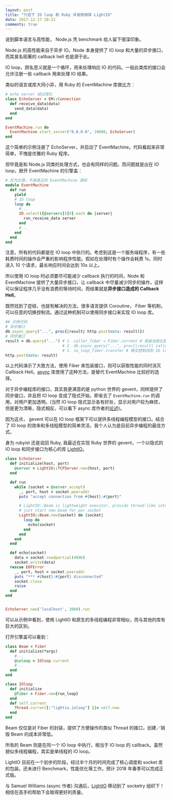 ```yaml
---
layout: post
title: "介绍下 IO loop 和 Ruby 并发网络库 LightIO"
data: 2017-12-17 20:21
comments: true
---
```


说到脚本语言与高性能， Node.js 凭 benchmark 给人留下很深印象。

Node.js 的高性能来自于异步 IO。Node 本身提供了 IO loop 和大量的异步接口，而其臭名昭著的 callback hell 也是源于此。

IO loop，顾名思义就是一个循环，用来处理响应 IO 的代码。一般此类库的接口会允许注册一些 callback 用来处理 IO 结果。

类似的语言或库大同小异，用 Ruby 的 EventMachine 库做比方：

``` ruby
# echo server 经过简化
class EchoServer < EM::Connection
  def receive_data(data)
    send_data(data)
  end
end

EventMachine.run do
  EventMachine.start_server("0.0.0.0", 10000, EchoServer)
end
```

这个简单的示例注册了 EchoServer，并启动了 EventMachine。代码看起来非常简单，不愧是优雅的 Ruby 程序。

但毕竟是和 Node.js 同类的处理方式，也会有同样的问题。而问题就是出在 IO loop，掀开 EventMachine 的引擎盖：

``` ruby
# 仅为示意，不是真正的 EventMachine 源码
module EventMachine
  def run
    yield
    # IO loop
    loop do
      #...
      IO.select([@servers])[0].each do |server|
        run_receive_data server
      end
      #...
    end
  end
end
```

注意，所有的代码都是在 IO loop 中执行的。考虑到这是一个服务端程序，有一些耗费时间的操作会严重的影响程序性能。假如在处理时有个操作会耗费 1s，同时进入 10 个请求，最长响应时间会达到 10s 以上。

所以使用 IO loop 时必须要尽可能减少 callback 执行的时间，Node 和 EventMachine 提供了大量异步接口，让 callback 中尽量减少同步的操作，这样可以保证程序几乎没有浪费的等待时间，而结果就是**异步接口造成的 Callback Hell**。

既然找到了症结，也就有解决的方法，很多语言提供 Coroutine， Fiber 等机制，可以任意的切换控制流。通过这种机制可以使用同步接口来实现 IO loop 库。

``` ruby
## 示例代码
# 异步接口
db.async_query("...", proc{|result| http.post(data: result)})
# 同步接口
result = db.query("...") # 1. caller_fiber = Fiber.current # 保留当前位置
                         # 2. db.async_query("...", proc{|result| caller_fiber.transfer(result)}) # 回调时跳转回来
                         # 3. io_loop_fiber.transfer # 移交控制流到 IO loop
http.post(data: result)
```

以上代码演示了大致方法，使用 Fiber 来包装接口，则可以获取性能的同时消灭 Callback Hell。[async](https://github.com/socketry/async) 库使用了这种方法，是替代 EventMachine 比较好的选择。

对于异步编程库的接口，其实我更满意的是 python 世界的 gevent，同样提供了同步接口，并且把 IO loop 变成了隐式开始，即省去了 `EventMachine.run` 的调用，对用户更加透明。(当然 IO loop 隐式显示各有好处，显示对用户较为麻烦，但是更为清晰，隐式相反，可以看下 async 库作者的[论述](https://www.reddit.com/r/ruby/comments/7iugtd/i_am_writing_a_new_networking_concurrency_gem_for/dr2204e/))。

因为这点， gevent 可以在 IO loop 框架下可以提供多线程编程模型的接口。结合了 IO loop 的效率和多线程模型的简单灵活，我个人认为是目前异步编程的最佳方式。

身为 rubyist 还是说回 Ruby, 我最近在实现 Ruby 世界的 gevent，一个以隐式的 IO loop 和同步接口为核心的库 [LightIO](https://github.com/socketry/lightio)。

``` ruby
class EchoServer
  def initialize(host, port)
    @server = LightIO::TCPServer.new(host, port)
  end

  def run
    while (socket = @server.accept)
      _, port, host = socket.peeraddr
      puts "accept connection from #{host}:#{port}"

      # LightIO::Beam is lightweight executor, provide thread-like interface
      # just start new beam for per socket
      LightIO::Beam.new(socket) do |socket|
        loop do
          echo(socket)
        end
      end
    end
  end

  def echo(socket)
    data = socket.readpartial(4096)
    socket.write(data)
  rescue EOFError
    _, port, host = socket.peeraddr
    puts "*** #{host}:#{port} disconnected"
    socket.close
    raise
  end
end


EchoServer.new('localhost', 3000).run
```

可以从示例中看到，使用 LightIO 和原生的多线程编程非常相似，而与其他的库有巨大的区别。

打开引擎盖可以看到：

``` ruby
class Beam < Fiber
  def initialize(*args)
    #...
    @ioloop = IOloop.current
    #...
  end
end

class IOloop
  def initialize
    @fiber = Fiber.new{run_loop}
  end
  def self.current
    Thread.current[:"lightio.ioloop"] ||= self.new
  end
end
```

Beam 仅仅是对 Fiber 的封装，提供了方便操作的类似 Thread 的接口，创建／销毁 Beam 的成本非常低。

所有的 Beam 则是在同一个 IO loop 中执行，相当于 IO loop 的 callback。虽然貌似多线程编程，其实是单线程的 IO loop。

LightIO 目前在一个初步的阶段，经过半个月的时间完成了核心调度和 socket 库的包装。还未进行 Benchmark，性能优化等工作。预计 2018 年春季可以完成正式版。

与 Samuel Williams (async 作者) 沟通后，[LightIO](https://github.com/socketry/lightio) 移动到了 socketry 组织下！相信在高手的帮助下会取得更好的质量。
